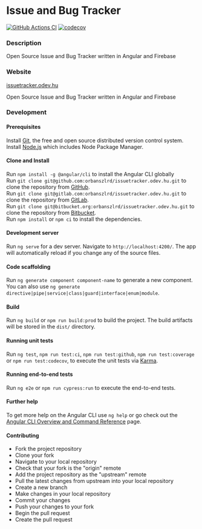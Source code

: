 # Issue and Bug Tracker

[![GitHub Actions CI](https://github.com/orbanszlrd/issuetracker.odev.hu/actions/workflows/development.yml/badge.svg)](https://github.com/orbanszlrd/issuetracker.odev.hu/actions/workflows/development.yml)
[![codecov](https://codecov.io/gh/orbanszlrd/issuetracker.odev.hu/branch/development/graph/badge.svg?token=HA3RJ2Y7FB)](https://codecov.io/gh/orbanszlrd/issuetracker.odev.hu)

### Description

Open Source Issue and Bug Tracker written in Angular and Firebase

### Website
[issuetracker.odev.hu](https://issuetracker.odev.hu/)  


Open Source Issue and Bug Tracker written in Angular and Firebase

### Development

#### Prerequisites

Install [Git](https://git-scm.com/book/en/v2/Getting-Started-Installing-Git), the free and open source distributed version control system.  
Install [Node.js](https://nodejs.org/) which includes Node Package Manager.  

#### Clone and Install
Run `npm install -g @angular/cli` to install the Angular CLI globally  
Run `git clone git@github.com:orbanszlrd/issuetracker.odev.hu.git` to clone the repository from [GitHub](https://github.com/orbanszlrd/issuetracker.odev.hu).  
Run `git clone git@gitlab.com:orbanszlrd/issuetracker.odev.hu.git` to clone the repository from [GitLab](https://gitlab.com/orbanszlrd/issuetracker.odev.hu).  
Run `git clone git@bitbucket.org:orbanszlrd/issuetracker.odev.hu.git` to clone the repository from [Bitbucket](https://bitbucket.org/orbanszlrd/issuetracker.odev.hu).  
Run `npm install` or `npm ci` to install the dependencies.

#### Development server

Run `ng serve` for a dev server. Navigate to `http://localhost:4200/`. The app will automatically reload if you change any of the source files.

#### Code scaffolding

Run `ng generate component component-name` to generate a new component. You can also use `ng generate directive|pipe|service|class|guard|interface|enum|module`.

#### Build

Run `ng build` or `npm run build:prod` to build the project. The build artifacts will be stored in the `dist/` directory.

#### Running unit tests

Run `ng test`,  `npm run test:ci`,  `npm run test:github`, `npm run test:coverage` or `npm run test:codecov`, to execute the unit tests via [Karma](https://karma-runner.github.io).

#### Running end-to-end tests
Run `ng e2e` or `npm run cypress:run` to execute the end-to-end tests.

#### Further help

To get more help on the Angular CLI use `ng help` or go check out the [Angular CLI Overview and Command Reference](https://angular.io/cli) page.

#### Contributing
- Fork the project repository  
- Clone your fork  
- Navigate to your local repository  
- Check that your fork is the "origin" remote  
- Add the project repository as the "upstream" remote  
- Pull the latest changes from upstream into your local repository  
- Create a new branch  
- Make changes in your local repository  
- Commit your changes  
- Push your changes to your fork  
- Begin the pull request  
- Create the pull request  
